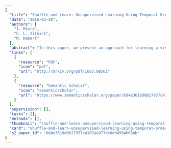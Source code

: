 ```yaml
---
{
  "title": "Shuffle and Learn: Unsupervised Learning Using Temporal Order Verification",
  "date": "2016-03-28",
  "authors": [
    "I. Misra",
    "C. L. Zitnick",
    "M. Hebert"
  ],
  "abstract": "In this paper, we present an approach for learning a visual representation from the raw spatiotemporal signals in videos. Our representation is learned without supervision from semantic labels. We formulate our method as an unsupervised sequential verification task, i.e., we determine whether a sequence of frames from a video is in the correct temporal order. With this simple task and no semantic labels, we learn a powerful visual representation using a Convolutional Neural Network (CNN). The representation contains complementary information to that learned from supervised image datasets like ImageNet. Qualitative results show that our method captures information that is temporally varying, such as human pose. When used as pre-training for action recognition, our method gives significant gains over learning without external data on benchmark datasets like UCF101 and HMDB51. To demonstrate its sensitivity to human pose, we show results for pose estimation on the FLIC and MPII datasets that are competitive, or better than approaches using significantly more supervision. Our method can be combined with supervised representations to provide an additional boost in accuracy.",
  "links": [
    {
      "resource": "PDF",
      "icon": "pdf",
      "url": "http://arxiv.org/pdf/1603.08561"
    },
    {
      "resource": "Semantic Scholar",
      "icon": "semanticscholar",
      "url": "https://www.semanticscholar.org/paper/6d4e3616d0b27957c4107ae877dc0dd4504b69ab"
    }
  ],
  "supervision": [],
  "tasks": [],
  "methods": [],
  "thumbnail": "shuffle-and-learn-unsupervised-learning-using-temporal-order-verification-thumb.jpg",
  "card": "shuffle-and-learn-unsupervised-learning-using-temporal-order-verification-card.jpg",
  "s2_paper_id": "6d4e3616d0b27957c4107ae877dc0dd4504b69ab"
}
---
```


